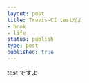 ```yaml
---
layout: post
title: Travis-CI testだよ
- book
- life
status: publish
type: post
published: true
---
```


test ですよ
